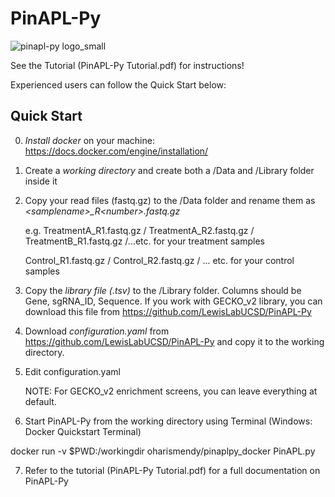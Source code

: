 # PinAPL-Py
![pinapl-py logo_small](https://cloud.githubusercontent.com/assets/23485218/21127117/6e0cac76-c0a5-11e6-8109-fce62e21c148.png)

See the Tutorial (PinAPL-Py Tutorial.pdf) for instructions!

Experienced users can follow the Quick Start below:

## Quick Start 

0. *Install docker* on your machine: https://docs.docker.com/engine/installation/

1. Create a *working directory* and create both a /Data and /Library folder inside it

2. Copy your read files (fastq.gz) to the /Data folder and rename them as *\<samplename>\_R\<number>.fastq.gz* 

	e.g. TreatmentA_R1.fastq.gz / TreatmentA_R2.fastq.gz / TreatmentB_R1.fastq.gz /...etc. for your treatment samples
	
	Control_R1.fastq.gz / Control_R2.fastq.gz / ... etc. for your control samples
3. Copy the *library file (.tsv)* to the /Library folder. Columns should be Gene, sgRNA_ID, Sequence. If you work with GECKO_v2 library, you can download this file from https://github.com/LewisLabUCSD/PinAPL-Py
  
4. Download *configuration.yaml* from https://github.com/LewisLabUCSD/PinAPL-Py and copy it to the working directory.

5. Edit configuration.yaml 

	NOTE: For GECKO_v2 enrichment screens, you can leave everything at default.
  
6. Start PinAPL-Py from the working directory using Terminal (Windows: Docker Quickstart Terminal)

  docker  run -v $PWD:/workingdir oharismendy/pinaplpy_docker PinAPL.py
  
7. Refer to the tutorial (PinAPL-Py Tutorial.pdf) for a full documentation on PinAPL-Py
  
